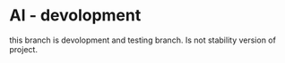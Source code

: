 # AI - devolopment

this branch is devolopment and testing branch. Is not stability version of project.

